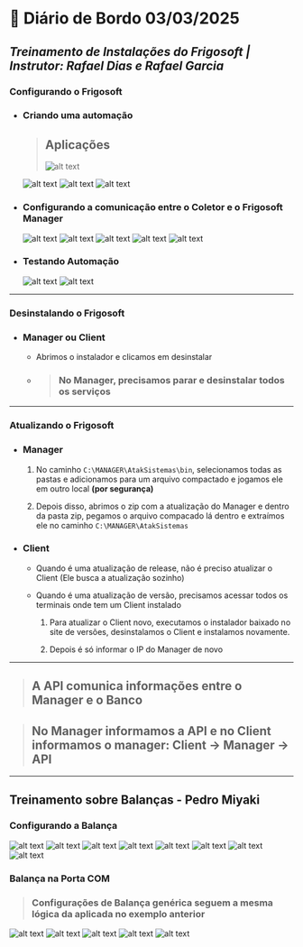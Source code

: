 # 📌 **Diário de Bordo 03/03/2025**
## *Treinamento de Instalações do Frigosoft | Instrutor: Rafael Dias e Rafael Garcia*

### **Configurando o Frigosoft**

- ### Criando uma automação
    > ## Aplicações 
    >![alt text](imagens/Screenshot_125.png)

    ![alt text](imagens/Screenshot_124.png)
    ![alt text](imagens/Screenshot_123.png)
    ![alt text](imagens/Screenshot_128.png)

- ### Configurando a comunicação entre o Coletor e o Frigosoft Manager
    ![alt text](imagens/Screenshot_120.png)
    ![alt text](imagens/Screenshot_126.png)
    ![alt text](imagens/Screenshot_121.png)
    ![alt text](imagens/Screenshot_122.png)
    ![alt text](imagens/Screenshot_129.png)

- ### Testando Automação
    ![alt text](imagens/Screenshot_127.png)
    ![alt text](imagens/Screenshot_130.png)

---

### **Desinstalando o Frigosoft**

- ### Manager ou Client
    - Abrimos o instalador e clicamos em desinstalar
    
    - > ### No Manager, precisamos parar e desinstalar todos os serviços

---

### **Atualizando o Frigosoft**

- ### Manager
    1. No caminho `C:\MANAGER\AtakSistemas\bin`, selecionamos todas as pastas e adicionamos para um arquivo compactado e jogamos ele em outro local **(por segurança)**

    2. Depois disso, abrimos o zip com a atualização do Manager e dentro da pasta zip, pegamos o arquivo compacado lá dentro e extraímos ele no caminho `C:\MANAGER\AtakSistemas`

- ### Client
    - Quando é uma atualização de release, não é preciso atualizar o Client (Ele busca a atualização sozinho)

    - Quando é uma atualização de versão, precisamos acessar todos os terminais onde tem um Client instalado
        1. Para atualizar o Client novo, executamos o instalador baixado no site de versões, desinstalamos o Client e instalamos novamente.
        
        2. Depois é só informar o IP do Manager de novo

---

> ## A API comunica informações entre o Manager e o Banco

> ## No Manager informamos a API e no Client informamos o manager: Client -> Manager -> API

---

## Treinamento sobre Balanças - Pedro Miyaki

### Configurando a Balança

![alt text](imagens/Screenshot_131.png)
![alt text](imagens/Screenshot_132.png)
![alt text](imagens/Screenshot_133.png)
![alt text](imagens/Screenshot_134.png)
![alt text](imagens/Screenshot_135.png)
![alt text](imagens/Screenshot_136.png)
![alt text](imagens/Screenshot_137.png)
![alt text](imagens/Screenshot_138.png)

### Balança na Porta COM
> ### Configurações de Balança genérica seguem a mesma lógica da aplicada no exemplo anterior

![alt text](imagens/Screenshot_139.png)
![alt text](imagens/Screenshot_140.png)
![alt text](imagens/Screenshot_141.png)
![alt text](imagens/Screenshot_142.png)
![alt text](imagens/Screenshot_143.png)